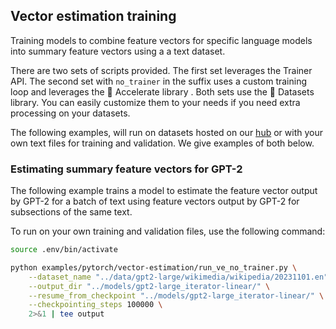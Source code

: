 <!---
Copyright 2020 The HuggingFace Team. All rights reserved.

Licensed under the Apache License, Version 2.0 (the "License");
you may not use this file except in compliance with the License.
You may obtain a copy of the License at

    http://www.apache.org/licenses/LICENSE-2.0

Unless required by applicable law or agreed to in writing, software
distributed under the License is distributed on an "AS IS" BASIS,
WITHOUT WARRANTIES OR CONDITIONS OF ANY KIND, either express or implied.
See the License for the specific language governing permissions and
limitations under the License.
-->

## Vector estimation training

Training models to combine feature vectors for specific language models into summary feature vectors using a a text dataset.

There are two sets of scripts provided. The first set leverages the Trainer API. The second set with `no_trainer` in the suffix uses a custom training loop and leverages the 🤗 Accelerate library . Both sets use the 🤗 Datasets library. You can easily customize them to your needs if you need extra processing on your datasets.

The following examples, will run on datasets hosted on our [hub](https://huggingface.co/datasets) or with your own
text files for training and validation. We give examples of both below.

### Estimating summary feature vectors for GPT-2

The following example trains a model to estimate the feature vector output by GPT-2 for a batch of text using feature vectors output by GPT-2 for subsections of the same text.

To run on your own training and validation files, use the following command:

```bash
source .env/bin/activate

python examples/pytorch/vector-estimation/run_ve_no_trainer.py \
    --dataset_name "../data/gpt2-large/wikimedia/wikipedia/20231101.en" \
    --output_dir "../models/gpt2-large_iterator-linear/" \
    --resume_from_checkpoint "../models/gpt2-large_iterator-linear/" \
    --checkpointing_steps 100000 \
    2>&1 | tee output
```
